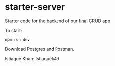 # starter-server

Starter code for the backend of our final CRUD app

To start:

`npm run dev`

Download Postgres and Postman. 

Istiaque Khan: Istiaquek49
